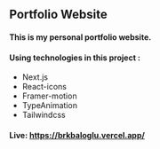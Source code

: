 ## Portfolio Website
#### This is my personal portfolio website.

#### Using technologies in this project :
* Next.js
* React-icons
* Framer-motion
* TypeAnimation
* Tailwindcss

#### Live: https://brkbaloglu.vercel.app/
